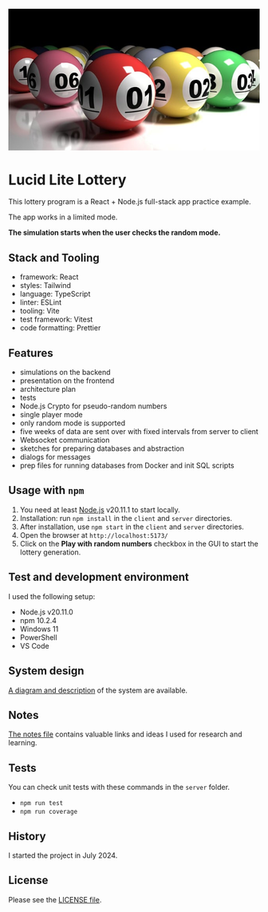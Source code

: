 ![Balls](docs/balls-6005924_640.jpg "Lottery Balls")

# Lucid Lite Lottery

This lottery program is a React + Node.js full-stack app practice example.

The app works in a limited mode.

**The simulation starts when the user checks the random mode.**

## Stack and Tooling

- framework: React
- styles: Tailwind
- language: TypeScript
- linter: ESLint
- tooling: Vite
- test framework: Vitest
- code formatting: Prettier

## Features

- simulations on the backend
- presentation on the frontend
- architecture plan
- tests
- Node.js Crypto for pseudo-random numbers
- single player mode
- only random mode is supported
- five weeks of data are sent over with fixed intervals from server to client
- Websocket communication
- sketches for preparing databases and abstraction
- dialogs for messages
- prep files for running databases from Docker and init SQL scripts

## Usage with `npm`

1. You need at least [Node.js](https://nodejs.org/en) v20.11.1 to start locally.
1. Installation: run `npm install` in the `client` and `server` directories.
1. After installation, use `npm start` in the `client` and `server` directories.
1. Open the browser at `http://localhost:5173/`
1. Click on the **Play with random numbers** checkbox in the GUI to start the lottery generation.

## Test and development environment

I used the following setup:

- Node.js v20.11.0
- npm 10.2.4
- Windows 11
- PowerShell
- VS Code

## System design

[A diagram and description](system-design.md) of the system are available.

## Notes

[The notes file](notes.md) contains valuable links and ideas I used for research and learning.

## Tests

You can check unit tests with these commands in the `server` folder.

- `npm run test`
- `npm run coverage`

## History

I started the project in July 2024.

## License

Please see the [LICENSE file](LICENSE).
